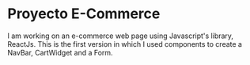 # Proyecto E-Commerce 
I am working on an e-commerce web page using Javascript's library, ReactJs. 
This is the first version in which I used components to create a NavBar, CartWidget and a Form.



